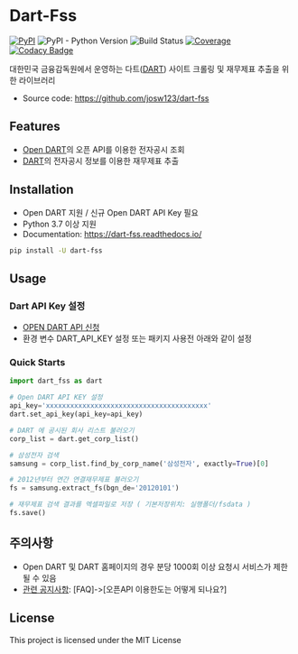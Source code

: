 # Dart-Fss
[![PyPI](https://img.shields.io/pypi/v/dart-fss.svg)](https://pypi.org/project/dart-fss/)
![PyPI - Python Version](https://img.shields.io/pypi/pyversions/dart-fss.svg)
![Build Status](https://bit.ly/3fufevG)
[![Coverage](https://codecov.io/gh/josw123/dart-fss/branch/master/graphs/badge.svg)](https://codecov.io/gh/josw123/dart-fss)
[![Codacy Badge](https://api.codacy.com/project/badge/Grade/7ebb506ba99d4a22b2bbcda2d85b3bde)](https://www.codacy.com/app/josw123/dart-fss?utm_source=github.com&amp;utm_medium=referral&amp;utm_content=josw123/dart-fss&amp;utm_campaign=Badge_Grade)

대한민국 금융감독원에서 운영하는 다트([DART](https://dart.fss.or.kr)) 사이트 크롤링 및 재무제표 추출을 위한 라이브러리

- Source code: https://github.com/josw123/dart-fss

## Features

-   [Open DART](https://opendart.fss.or.kr/)의 오픈 API를 이용한 전자공시 조회
-   [DART](https://dart.fss.or.kr)의 전자공시 정보를 이용한 재무제표 추출

## Installation

- Open DART 지원 / 신규 Open DART API Key 필요
- Python 3.7 이상 지원
- Documentation: https://dart-fss.readthedocs.io/

``` bash
pip install -U dart-fss
```

## Usage

### Dart API Key 설정

-  [OPEN DART API 신청](https://opendart.fss.or.kr/)
-  환경 변수 DART_API_KEY 설정 또는 패키지 사용전 아래와 같이 설정

### Quick Starts

```python
import dart_fss as dart

# Open DART API KEY 설정
api_key='xxxxxxxxxxxxxxxxxxxxxxxxxxxxxxxxxxxxxxxx'
dart.set_api_key(api_key=api_key)

# DART 에 공시된 회사 리스트 불러오기
corp_list = dart.get_corp_list()

# 삼성전자 검색
samsung = corp_list.find_by_corp_name('삼성전자', exactly=True)[0]

# 2012년부터 연간 연결재무제표 불러오기
fs = samsung.extract_fs(bgn_de='20120101')

# 재무제표 검색 결과를 엑셀파일로 저장 ( 기본저장위치: 실행폴더/fsdata )
fs.save()
```

## 주의사항

-   Open DART 및 DART 홈페이지의 경우 분당 1000회 이상 요청시 서비스가 제한될 수 있음
-   [관련 공지사항](https://bit.ly/3cjF3Np): [FAQ]->[오픈API 이용한도는 어떻게 되나요?]

## License
This project is licensed under the MIT License
